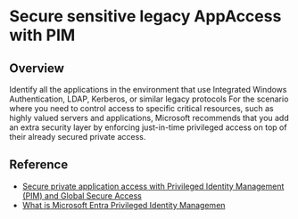 ﻿# Secure sensitive legacy AppAccess with PIM

## Overview
Identify all the applications in the environment that use Integrated Windows Authentication, LDAP, Kerberos, or similar legacy protocols
For the scenario where you need to control access to specific critical resources, such as highly valued servers and applications, Microsoft recommends that you add an extra security layer by enforcing just-in-time privileged access on top of their already secured private access.

## Reference
- [Secure private application access with Privileged Identity Management (PIM) and Global Secure Access](https://learn.microsoft.com/en-us/entra/global-secure-access/how-to-configure-global-access-with-pim)
- [What is Microsoft Entra Privileged Identity Managemen](https://learn.microsoft.com/en-us/entra/id-governance/privileged-identity-management/pim-configure)
